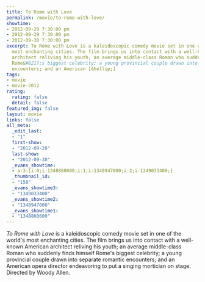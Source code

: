 ```yaml
---
title: To Rome with Love
permalink: /movie/to-rome-with-love/
showtime:
- 2012-09-28 7:30:00 pm
- 2012-09-29 7:30:00 pm
- 2012-09-30 7:30:00 pm
excerpt: To Rome with Love is a kaleidoscopic comedy movie set in one of the world&#8217;s
  most enchanting cities. The film brings us into contact with a well-known American
  architect reliving his youth; an average middle-class Roman who suddenly finds himself
  Rome&#8217;s biggest celebrity; a young provincial couple drawn into separate romantic
  encounters; and an American [&hellip;]
tags:
- movie
- movie-2012
rating:
  rating: false
  detail: false
featured_img: false
layout: movie
links: false
all_meta:
  _edit_last:
  - "1"
  first-show:
  - "2012-09-28"
  last-show:
  - "2012-09-30"
  _evans_showtime:
  - a:3:{i:0;i:1348860600;i:1;i:1348947000;i:2;i:1349033400;}
  _thumbnail_id:
  - "158"
  _evans_showtime3:
  - "1349033400"
  _evans_showtime2:
  - "1348947000"
  _evans_showtime1:
  - "1348860600"
---
```


*To Rome with Love* is a kaleidoscopic comedy movie set in one of the world's most enchanting cities. The film brings us into contact with a well-known American architect reliving his youth; an average middle-class Roman who suddenly finds himself Rome's biggest celebrity; a young provincial couple drawn into separate romantic encounters; and an American opera director endeavoring to put a singing mortician on stage. Directed by Woody Allen.